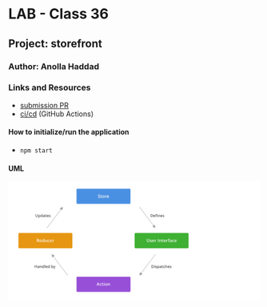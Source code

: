 # LAB - Class 36

## Project: storefront

### Author: Anolla Haddad

### Links and Resources

- [submission PR](https://github.com/401-advanced-javascript-Anolla/resty/pull/1)
- [ci/cd](http://xyz.com) (GitHub Actions)
<!-- - [back-end server url](http://xyz.com) (when applicable) -->
<!-- - [front-end application](http://xyz.com) (when applicable)  -->

<!-- ### Setup

#### `.env` requirements (where applicable)

i.e.

- `PORT` - Port Number
- `MONGODB_URI` - URL to the running mongo instance/db -->

#### How to initialize/run the application

- `npm start`

<!-- #### How to use your library (where applicable)

#### Tests

- How do you run tests?
- Any tests of note?
- Describe any tests that you did not complete, skipped, etc -->

#### UML

![UML diagram ](./UML/lab36.png)
